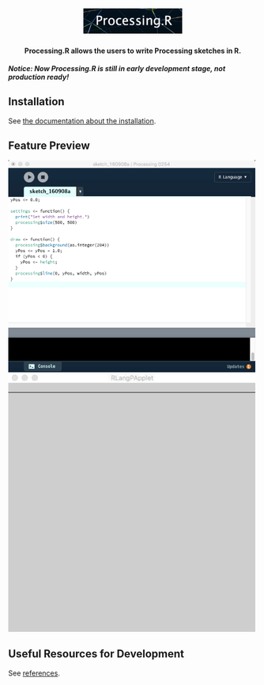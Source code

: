 <h1 align="center">
    <img src="./docs/img/logo/logo.png" alt="logo" width="200">
  <br>
</h1>

<h4 align="center">Processing.R allows the users to write Processing sketches in R.</h4>

***Notice: Now Processing.R is still in early development stage, not production ready!***

## Installation

See [the documentation about the installation](./docs/howto.md).

## Feature Preview

<img src="./docs/img/editor.png" width="500">

<img src="./docs/img/demo.gif" width="500">

## Useful Resources for Development

See [references](./docs/references.md).